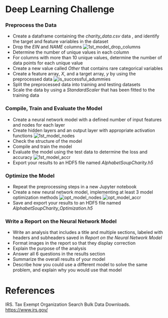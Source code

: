 # Deep Learning Challenge

### Preprocess the Data
* Create a dataframe containing the *charity_data.csv* data , and identify the target and feature variables in the dataset
* Drop the *EIN* and *NAME* columns
![1st_model_drop_columns](https://github.com/melisatahiraj/deep-learning-challenge-21/assets/147450801/9ccd6bab-914a-4a2a-a897-bb8866c43588)
* Determine the number of unique values in each column
* For columns with more than 10 unique values, determine the number of data points for each unique value
* Create a new value called *Other* that contains rare categorical variables
* Create a feature array, *X*, and a target array, *y* by using the preprocessed data
![is_successful_adummies](https://github.com/melisatahiraj/deep-learning-challenge-21/assets/147450801/645dd209-84de-4f16-8907-72f2f3750541)
* Split the preprocessed data into training and testing datasets
* Scale the data by using a *StandardScaler* that has been fitted to the training data

### Compile, Train and Evaluate the Model
* Create a neural network model with a defined number of input features and nodes for each layer
* Create hidden layers and an output layer with appropriate activation functions
![1st_model_nodes](https://github.com/melisatahiraj/deep-learning-challenge-21/assets/147450801/b936263c-a036-4477-8914-bff45cf494d8)
* Check the structure of the model
* Compile and train the model
* Evaluate the model using the test data to determine the loss and accuracy
![1st_model_accr](https://github.com/melisatahiraj/deep-learning-challenge-21/assets/147450801/847d5bb7-e88d-42d5-933a-466f96e6f8ce)
* Export your results to an HDF5 file named *AlphabetSoupCharity.h5*

### Optimize the Model
* Repeat the preprocessing steps in a new Jupyter notebook
* Create a new neural network model, implementing at least 3 model optimization methods
![opt_model_nodes](https://github.com/melisatahiraj/deep-learning-challenge-21/assets/147450801/75c95eea-1b0d-4866-9c32-df05b841d1ff)
![opt_model_accr](https://github.com/melisatahiraj/deep-learning-challenge-21/assets/147450801/4c554527-bfdc-4ff2-bbd3-a761fc74461e)
* Save and export your results to an HDF5 file named *AlphabetSoupCharity_Optimization.h5*

### Write a Report on the Neural Network Model
* Write an analysis that includes a title and multiple sections, labeled with headers and subheaders saved in *Report on the Neural Network Model*
* Format images in the report so that they display correction
* Explain the purpose of the analysis
* Answer all 6 questions in the results section
* Summarize the overall results of your model
* Describe how you could use a different model to solve the same problem, and explain why you would use that model

# References
IRS. Tax Exempt Organization Search Bulk Data Downloads. https://www.irs.gov/
